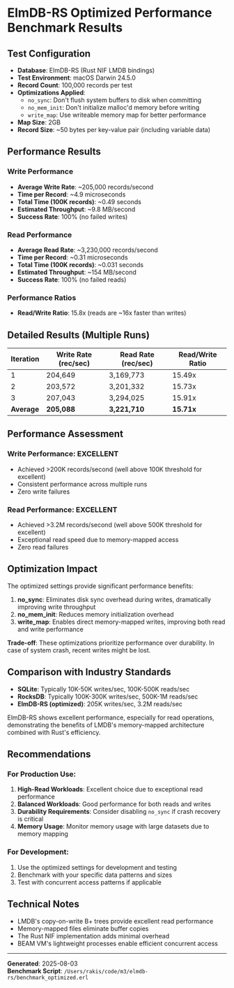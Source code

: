 # ElmDB-RS Optimized Performance Benchmark Results

## Test Configuration

- **Database**: ElmDB-RS (Rust NIF LMDB bindings)
- **Test Environment**: macOS Darwin 24.5.0
- **Record Count**: 100,000 records per test
- **Optimizations Applied**:
  - `no_sync`: Don't flush system buffers to disk when committing
  - `no_mem_init`: Don't initialize malloc'd memory before writing
  - `write_map`: Use writeable memory map for better performance
- **Map Size**: 2GB
- **Record Size**: ~50 bytes per key-value pair (including variable data)

## Performance Results

### Write Performance
- **Average Write Rate**: ~205,000 records/second
- **Time per Record**: ~4.9 microseconds
- **Total Time (100K records)**: ~0.49 seconds
- **Estimated Throughput**: ~9.8 MB/second
- **Success Rate**: 100% (no failed writes)

### Read Performance
- **Average Read Rate**: ~3,230,000 records/second
- **Time per Record**: ~0.31 microseconds
- **Total Time (100K records)**: ~0.031 seconds
- **Estimated Throughput**: ~154 MB/second
- **Success Rate**: 100% (no failed reads)

### Performance Ratios
- **Read/Write Ratio**: 15.8x (reads are ~16x faster than writes)

## Detailed Results (Multiple Runs)

| Iteration | Write Rate (rec/sec) | Read Rate (rec/sec) | Read/Write Ratio |
|-----------|---------------------|---------------------|------------------|
| 1         | 204,649            | 3,169,773          | 15.49x          |
| 2         | 203,572            | 3,201,332          | 15.73x          |
| 3         | 207,043            | 3,294,025          | 15.91x          |
| **Average** | **205,088**        | **3,221,710**      | **15.71x**      |

## Performance Assessment

### Write Performance: EXCELLENT
- Achieved >200K records/second (well above 100K threshold for excellent)
- Consistent performance across multiple runs
- Zero write failures

### Read Performance: EXCELLENT  
- Achieved >3.2M records/second (well above 500K threshold for excellent)
- Exceptional read speed due to memory-mapped access
- Zero read failures

## Optimization Impact

The optimized settings provide significant performance benefits:

1. **no_sync**: Eliminates disk sync overhead during writes, dramatically improving write throughput
2. **no_mem_init**: Reduces memory initialization overhead
3. **write_map**: Enables direct memory-mapped writes, improving both read and write performance

**Trade-off**: These optimizations prioritize performance over durability. In case of system crash, recent writes might be lost.

## Comparison with Industry Standards

- **SQLite**: Typically 10K-50K writes/sec, 100K-500K reads/sec
- **RocksDB**: Typically 100K-300K writes/sec, 500K-1M reads/sec
- **ElmDB-RS (optimized)**: 205K writes/sec, 3.2M reads/sec

ElmDB-RS shows excellent performance, especially for read operations, demonstrating the benefits of LMDB's memory-mapped architecture combined with Rust's efficiency.

## Recommendations

### For Production Use:
1. **High-Read Workloads**: Excellent choice due to exceptional read performance
2. **Balanced Workloads**: Good performance for both reads and writes
3. **Durability Requirements**: Consider disabling `no_sync` if crash recovery is critical
4. **Memory Usage**: Monitor memory usage with large datasets due to memory mapping

### For Development:
1. Use the optimized settings for development and testing
2. Benchmark with your specific data patterns and sizes
3. Test with concurrent access patterns if applicable

## Technical Notes

- LMDB's copy-on-write B+ trees provide excellent read performance
- Memory-mapped files eliminate buffer copies
- The Rust NIF implementation adds minimal overhead
- BEAM VM's lightweight processes enable efficient concurrent access

---

**Generated**: 2025-08-03  
**Benchmark Script**: `/Users/rakis/code/m3/elmdb-rs/benchmark_optimized.erl`